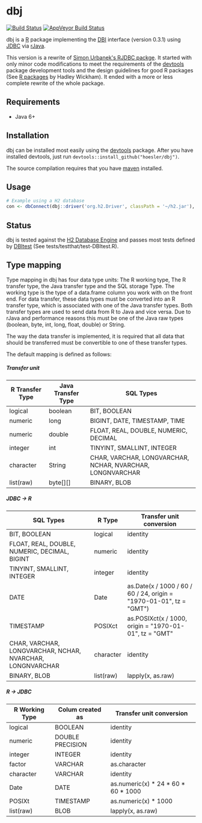 # dbj

[![Build Status](https://travis-ci.org/hoesler/dbj.svg?branch=master)](https://travis-ci.org/hoesler/dbj)
[![AppVeyor Build Status](https://ci.appveyor.com/api/projects/status/github/hoesler/dbj?branch=master&svg=true)](https://ci.appveyor.com/project/hoesler/dbj)

dbj is a [R](http://cran.r-project.org/) package implementing the [DBI](https://github.com/rstats-db/DBI) interface (version 0.3.1) using [JDBC](http://www.oracle.com/technetwork/java/javase/jdbc/index.html) via [rJava](http://www.rforge.net/rJava/).

This version is a rewrite of [Simon Urbanek's RJDBC packge](https://github.com/s-u/dbj). It started with only minor code modifications to meet the requirements of the [devtools](https://github.com/hadley/devtools) package development tools and the design guidelines for good R packages (See [R packages](http://r-pkgs.had.co.nz/) by Hadley Wickham). It ended with a more or less complete rewrite of the whole package.

## Requirements
- Java 6+

## Installation
dbj can be installed most easily using the [devtools](https://github.com/hadley/devtools) package. After you have installed devtools, just run `devtools::install_github("hoesler/dbj")`.

The source compilation requires that you have [maven](https://maven.apache.org/) installed.

## Usage
```R
# Example using a H2 database
con <- dbConnect(dbj::driver('org.h2.Driver', classPath = '~/h2.jar'), jdbc:h2:mem:', user = '', password = '')
```

## Status
dbj is tested against the [H2 Database Engine](http://h2database.com) and passes most tests defined by [DBItest](https://github.com/rstats-db/DBItest) (See tests/testthat/test-DBItest.R).

##	Type mapping
Type mapping in dbj has four data type units: The R working type, The R transfer type, the Java transfer type and the SQL storage Type. The working type is the type of a data.frame column you work with on the front end. For data transfer, these data types must be converted into an R transfer type, which is associated with one of the Java transfer types. Both transfer types are used to send data from R to Java and vice versa. Due to rJava and performance reasons this must be one of the Java raw types (boolean, byte, int, long, float, double) or String.

The way the data transfer is implemented, it is required that all data that should be transferred must be convertible to one of these transfer types.

The default mapping is defined as follows:

##### Transfer unit
R Transfer Type | Java Transfer Type | SQL Types
----------------|--------------------|----------------------------------------------------------
logical         | boolean            | BIT, BOOLEAN
numeric         | long               | BIGINT, DATE, TIMESTAMP, TIME
numeric         | double             | FLOAT, REAL, DOUBLE, NUMERIC, DECIMAL
integer         | int                | TINYINT, SMALLINT, INTEGER
character       | String             | CHAR, VARCHAR, LONGVARCHAR, NCHAR, NVARCHAR, LONGNVARCHAR
list(raw)       | byte[][]           | BINARY, BLOB

##### JDBC -> R
SQL Types                                                 | R Type     | Transfer unit conversion
----------------------------------------------------------|------------|--------------------------------------------------------------------
BIT, BOOLEAN                                              | logical    | identity             
FLOAT, REAL, DOUBLE, NUMERIC, DECIMAL, BIGINT             | numeric    | identity
TINYINT, SMALLINT, INTEGER                                | integer    | identity
DATE                                                      | Date       | as.Date(x / 1000 / 60 / 60 / 24, origin = "1970-01-01", tz = "GMT")
TIMESTAMP                                                 | POSIXct    | as.POSIXct(x / 1000, origin = "1970-01-01", tz = "GMT"                                                     | numeric    | identity
CHAR, VARCHAR, LONGVARCHAR, NCHAR, NVARCHAR, LONGNVARCHAR | character  | identity
BINARY, BLOB                                              | list(raw)  | lapply(x, as.raw)

##### R -> JDBC
R Working Type | Colum created as | Transfer unit conversion
---------------|------------------|------------------------------------
logical        | BOOLEAN          | identity
numeric        | DOUBLE PRECISION | identity
integer        | INTEGER          | identity
factor         | VARCHAR          | as.character
character      | VARCHAR          | identity
Date           | DATE             | as.numeric(x) * 24 * 60 * 60 * 1000
POSIXt         | TIMESTAMP        | as.numeric(x) * 1000
list(raw)      | BLOB             | lapply(x, as.raw)
